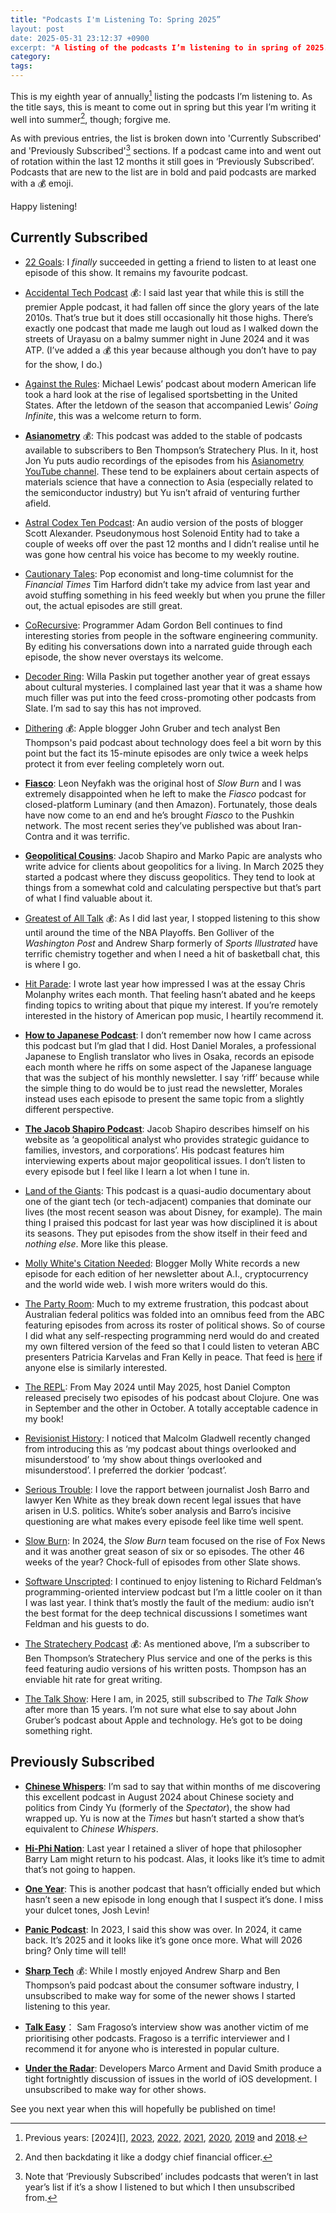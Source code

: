 ```yaml
---
title: "Podcasts I'm Listening To: Spring 2025”
layout: post
date: 2025-05-31 23:12:37 +0900
excerpt: "A listing of the podcasts I’m listening to in spring of 2025.”
category:
tags:
---
```


This is my eighth year of annually[^previous] listing the podcasts I’m listening to. As the title says, this is meant to come out in spring but this year I’m writing it well into summer[^late], though; forgive me.

As with previous entries, the list is broken down into 'Currently Subscribed' and 'Previously Subscribed'[^sections] sections. If a podcast came into and went out of rotation within the last 12 months it still goes in ‘Previously Subscribed’. Podcasts that are new to the list are in bold and paid podcasts are marked with a 💰 emoji.

Happy listening!

## Currently Subscribed

- [22 Goals](https://www.theringer.com/22-goals): I _finally_ succeeded in getting a friend to listen to at least one episode of this show. It remains my favourite podcast.

- [Accidental Tech Podcast](https://atp.fm/) 💰: I said last year that while this is still the premier Apple podcast, it had fallen off since the glory years of the late 2010s. That’s true but it does still occasionally hit those highs. There’s exactly one podcast that made me laugh out loud as I walked down the streets of Urayasu on a balmy summer night in June 2024 and it was ATP. (I’ve added a 💰 this year because although you don’t have to pay for the show, I do.)

- [Against the Rules](https://atrpodcast.com/): Michael Lewis’ podcast about modern American life took a hard look at the rise of legalised sportsbetting in the United States. After the letdown of the season that accompanied Lewis’ _Going Infinite_, this was a welcome return to form.

- [**Asianometry**](https://stratechery.com/stratechery-plus/) 💰: This podcast was added to the stable of podcasts available to subscribers to Ben Thompson’s Stratechery Plus. In it, host Jon Yu puts audio recordings of the episodes from his [Asianometry YouTube channel](https://www.youtube.com/@Asianometry). These tend to be explainers about certain aspects of materials science  that have a connection to Asia (especially related to the semiconductor industry) but Yu isn’t afraid of venturing further afield.

- [Astral Codex Ten Podcast](https://sscpodcast.libsyn.com/website): An audio version of the posts of blogger Scott Alexander. Pseudonymous host Solenoid Entity had to take a couple of weeks off over the past 12 months and I didn’t realise until he was gone how central his voice has become to my weekly routine.

- [Cautionary Tales](http://timharford.com/articles/cautionarytales/): Pop economist and long-time columnist for the _Financial Times_ Tim Harford didn’t take my advice from last year and avoid stuffing something in his feed weekly but when you prune the filler out, the actual episodes are still great.

- [CoRecursive](https://corecursive.com): Programmer Adam Gordon Bell continues to find interesting stories from people in the software engineering community. By editing his conversations down into a narrated guide through each episode, the show never overstays its welcome.

- [Decoder Ring](https://slate.com/podcasts/decoder-ring): Willa Paskin put together another year of great essays about cultural mysteries. I complained last year that it was a shame how much filler was put into the feed cross-promoting other podcasts from Slate. I’m sad to say this has not improved.

- [Dithering](https://dithering.fm/) 💰: Apple blogger John Gruber and tech analyst Ben Thompson's paid podcast about technology does feel a bit worn by this point but the fact its 15-minute episodes are only twice a week helps protect it from ever feeling completely worn out.

- [**Fiasco**](https://www.pushkin.fm/podcasts/fiasco): Leon Neyfakh was the original host of _Slow Burn_ and I was extremely disappointed when he left to make the _Fiasco_ podcast for closed-platform Luminary (and then Amazon). Fortunately, those deals have now come to an end and he’s brought _Fiasco_ to the Pushkin network. The most recent series they’ve published was about Iran-Contra and it was terrific.

- [**Geopolitical Cousins**](https://geopolitical-cousins.captivate.fm): Jacob Shapiro and Marko Papic are analysts who write advice for clients about geopolitics for a living. In March 2025 they started a podcast where they discuss geopolitics. They tend to look at things from a somewhat cold and calculating perspective but that’s part of what I find valuable about it.

- [Greatest of All Talk](https://greatestofalltalk.com) 💰: As I did last year, I stopped listening to this show until around the time of the NBA Playoffs. Ben Golliver of the _Washington Post_ and Andrew Sharp formerly of _Sports Illustrated_ have terrific chemistry together and when I need a hit of basketball chat, this is where I go.

- [Hit Parade](https://slate.com/podcasts/hit-parade): I wrote last year how impressed I was at the essay Chris Molanphy writes each month. That feeling hasn’t abated and he keeps finding topics to writing about that pique my interest. If you’re remotely interested in the history of American pop music, I heartily recommend it.

- [**How to Japanese Podcast**](https://howtojapanese.com): I don’t remember now how I came across this podcast but I’m glad that I did. Host Daniel Morales, a professional Japanese to English translator who lives in Osaka, records an episode each month where he riffs on some aspect of the Japanese language that was the subject of his monthly newsletter. I say ‘riff’ because while the simple thing to do would be to just read the newsletter, Morales instead uses each episode to present the same topic from a slightly different perspective. 

- [**The Jacob Shapiro Podcast**](https://www.jacobshapiro.com/): Jacob Shapiro describes himself on his website as ‘a geopolitical analyst who provides strategic guidance to families, investors, and corporations’. His podcast features him interviewing experts about major geopolitical issues. I don’t listen to every episode but I feel like I learn a lot when I tune in.

- [Land of the Giants](https://www.vox.com/land-of-the-giants-podcast): This podcast is a quasi-audio documentary about one of the giant tech (or tech-adjacent) companies that dominate our lives (the most recent season was about Disney, for example). The main thing I praised this podcast for last year was how disciplined it is about its seasons. They put episodes from the show itself in their feed and _nothing else_. More like this please.

- [Molly White's Citation Needed](https://www.citationneeded.news/): Blogger Molly White records a new episode for each edition of her newsletter about A.I., cryptocurrency and the world wide web. I wish more writers would do this.

- [The Party Room](https://www.abc.net.au/listen/programs/politics-now): Much to my extreme frustration, this podcast about Australian federal politics was folded into an omnibus feed from the ABC featuring episodes from across its roster of political shows. So of course I did what any self-respecting programming nerd would do and created my own filtered version of the feed so that I could listen to veteran ABC presenters Patricia Karvelas and Fran Kelly in peace. That feed is [here](https://feeds.inqk.net/the_party_room.xml) if anyone else is similarly interested.

- [The REPL](https://www.therepl.net/): From May 2024 until May 2025, host Daniel Compton released precisely two episodes of his podcast about Clojure. One was in September and the other in October. A totally acceptable cadence in my book!

- [Revisionist History](https://revisionisthistory.com/): I noticed that Malcolm Gladwell recently changed from introducing this as ‘my podcast about things overlooked and misunderstood’ to ‘my show about things overlooked and misunderstood’. I preferred the dorkier ‘podcast’.

- [Serious Trouble](https://serioustrouble.show/): I love the rapport between journalist Josh Barro and lawyer Ken White as they break down recent legal issues that have arisen in U.S. politics. White’s sober analysis and Barro’s incisive questioning are what makes every episode feel like time well spent. 

- [Slow Burn](https://slate.com/podcasts/slow-burn): In 2024, the _Slow Burn_ team focused on the rise of Fox News and it was another great season of six or so episodes. The other 46 weeks of the year? Chock-full of episodes from other Slate shows.

- [Software Unscripted](https://feeds.acast.com/public/shows/software-unscripted): I continued to enjoy listening to Richard Feldman’s programming-oriented interview podcast but I’m a little cooler on it than I was last year. I think that’s mostly the fault of the medium: audio isn’t the best format for the deep technical discussions I sometimes want Feldman and his guests to do.

- [The Stratechery Podcast](https://stratechery.com) 💰: As mentioned above, I’m a subscriber to Ben Thompson’s Stratechery Plus service and one of the perks is this feed featuring audio versions of his written posts. Thompson has an enviable hit rate for great writing.

- [The Talk Show](https://daringfireball.net/thetalkshow/): Here I am, in 2025, still subscribed to _The Talk Show_ after more than 15 years. I’m not sure what else to say about John Gruber’s podcast about Apple and technology. He’s got to be doing something right.

## Previously Subscribed

- [**Chinese Whispers**](https://audioboom.com/channels/5028672-chinese-whispers): I’m sad to say that within months of me discovering this excellent podcast in August 2024 about Chinese society and politics from Cindy Yu (formerly of the _Spectator_), the show had wrapped up. Yu is now at the _Times_ but hasn’t started a show that’s equivalent to _Chinese Whispers_.

- [**Hi-Phi Nation**](https://hiphination.org): Last year I retained a sliver of hope that philosopher Barry Lam might return to his podcast. Alas, it looks like it’s time to admit that’s not going to happen.

- [**One Year**](https://slate.com/podcasts/one-year/): This is another podcast that hasn’t officially ended but which hasn’t seen a new episode in long enough that I suspect it’s done. I miss your dulcet tones, Josh Levin!

- [**Panic Podcast**](https://podcast.panic.com/): In 2023, I said this show was over. In 2024, it came back. It’s 2025 and it looks like it’s gone once more. What will 2026 bring? Only time will tell!

- [**Sharp Tech**](https://sharptech.fm/) 💰: While I mostly enjoyed Andrew Sharp and Ben Thompson’s paid podcast about the consumer software industry, I unsubscribed to make way for some of the newer shows I started listening to this year.

- [**Talk Easy**](https://talkeasypod.com)： Sam Fragoso’s interview show was another victim of me prioritising other podcasts. Fragoso is a terrific interviewer and I recommend it for anyone who is interested in popular culture.

- [**Under the Radar**](https://www.relay.fm/radar): Developers Marco Arment and David Smith produce a tight fortnightly discussion of issues in the world of iOS development. I unsubscribed to make way for other shows.

See you next year when this will hopefully be published on time!

[^previous]: Previous years: [2024][], [2023][], [2022][], [2021][], [2020][], [2019][] and [2018][].

[2023]: https://articles.inqk.net/2024/05/30/podcasts-spring-2024.html "Read 'Podcasts I'm Listening To: Spring 2024'"

[2023]: https://articles.inqk.net/2023/05/29/podcasts-spring-2023.html "Read 'Podcasts I'm Listening To: Spring 2023'"

[2022]: https://articles.inqk.net/2022/05/31/podcasts-spring-2022.html "Read 'Podcasts I'm Listening To: Spring 2022'"

[2021]: https://articles.inqk.net/2021/05/30/podcasts-spring-2021.html "Read 'Podcasts I'm Listening To: Spring 2021'"

[2020]: https://articles.inqk.net/2020/05/31/podcasts-spring-2020.html "Read 'Podcasts I'm Listening To: Spring 2020'"

[2019]: https://articles.inqk.net/2019/05/03/podcasts-spring-2019.html "Read 'Podcasts I'm Listening To: Spring 2019'"

[2018]: https://articles.inqk.net/2018/05/24/podcasts-spring-2018.html "Read 'Podcasts I'm Listening To: Spring 2018'"

[^late]: And then backdating it like a dodgy chief financial officer.

[^sections]: Note that ‘Previously Subscribed’ includes podcasts that weren’t in last year’s list if it’s a show I listened to but which I then unsubscribed from.

